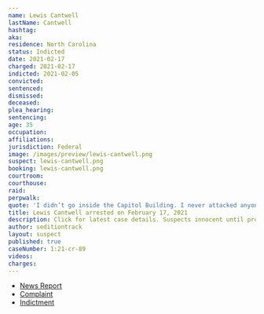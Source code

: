 ```yaml
---
name: Lewis Cantwell
lastName: Cantwell
hashtag:
aka:
residence: North Carolina
status: Indicted
date: 2021-02-17
charged: 2021-02-17
indicted: 2021-02-05
convicted: 
sentenced: 
dismissed: 
deceased:
plea_hearing:
sentencing:
age: 35
occupation:
affiliations:
jurisdiction: Federal
image: /images/preview/lewis-cantwell.png
suspect: lewis-cantwell.png
booking: lewis-cantwell.png
courtroom:
courthouse:
raid:
perpwalk:
quote: 'I didn’t go inside the Capitol Building. I never attacked anyone. I was there filming.'
title: Lewis Cantwell arrested on February 17, 2021
description: Click for latest case details. Suspects innocent until proven guilty.
author: seditiontrack
layout: suspect
published: true
caseNumber: 1:21-cr-89
videos:
charges:
---
```

- [News Report](https://www.smokymountainnews.com/news/item/30846-sylva-man-arrested-in-connection-with-capitol-riots)
- [Complaint](https://extremism.gwu.edu/sites/g/files/zaxdzs2191/f/Lewis%20Easton%20Cantwell%20Indictment.pdf)
- [Indictment](https://www.justice.gov/usao-dc/case-multi-defendant/file/1378511/download)
